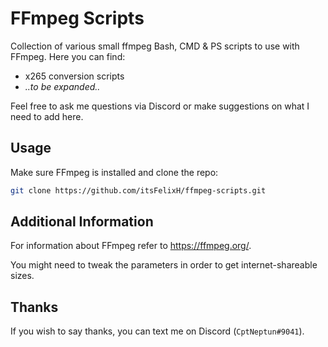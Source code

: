 # FFmpeg Scripts

Collection of various small ffmpeg Bash, CMD & PS scripts to use with FFmpeg. Here you can find:

* x265 conversion scripts
* _..to be expanded.._

Feel free to ask me questions via Discord or make suggestions on what I need to add here.

## Usage

Make sure FFmpeg is installed and clone the repo:

```bash
git clone https://github.com/itsFelixH/ffmpeg-scripts.git
```

## Additional Information

For information about FFmpeg refer to <https://ffmpeg.org/>.

You might need to tweak the parameters in order to get internet-shareable sizes.

## Thanks

If you wish to say thanks, you can text me on Discord (`CptNeptun#9041`).